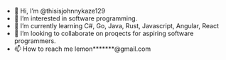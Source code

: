 - 👋 Hi, I’m @thisisjohnnykaze129
- 👀 I’m interested in software programming.
- 🌱 I’m currently learning C#, Go, Java, Rust, Javascript, Angular, React
- 💞️ I’m looking to collaborate on proqects for aspiring software programmers.
- 📫 How to reach me lemon*******@gmail.com

<!---
lemonpopkaze33/lemonpopkaze33 is a ✨ special ✨ repository because its `README.md` (this file) appears on your GitHub profile.
You can click the Preview link to take a look at your changes.
--->
